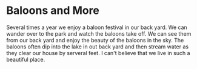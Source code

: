 # Baloons and More

Several times a year we enjoy a baloon festival in our back yard.  We can wander over to the park and watch the baloons
take off.  We can see them from our back yard and enjoy the beauty of the baloons in the sky.  The baloons often dip
into the lake in out back yard and then stream water as they clear our house by serveral feet.  I can't believe that we
live in such a beautiful place.  
